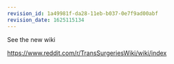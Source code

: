 ```yaml
---
revision_id: 1a49981f-da28-11eb-b037-0e7f9ad00abf
revision_date: 1625115134
---
```


See the new wiki

https://www.reddit.com/r/TransSurgeriesWiki/wiki/index